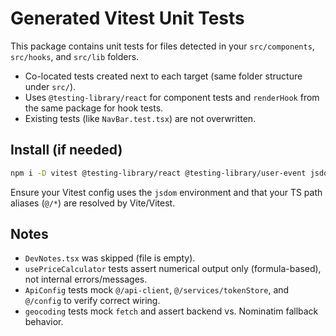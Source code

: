# Generated Vitest Unit Tests

This package contains unit tests for files detected in your `src/components`, `src/hooks`, and `src/lib` folders.

- Co-located tests created next to each target (same folder structure under `src/`).
- Uses `@testing-library/react` for component tests and `renderHook` from the same package for hook tests.
- Existing tests (like `NavBar.test.tsx`) are not overwritten.

## Install (if needed)

```bash
npm i -D vitest @testing-library/react @testing-library/user-event jsdom
```

Ensure your Vitest config uses the `jsdom` environment and that your TS path aliases (`@/*`) are resolved by Vite/Vitest.

## Notes

- `DevNotes.tsx` was skipped (file is empty).
- `usePriceCalculator` tests assert numerical output only (formula-based), not internal errors/messages.
- `ApiConfig` tests mock `@/api-client`, `@/services/tokenStore`, and `@/config` to verify correct wiring.
- `geocoding` tests mock `fetch` and assert backend vs. Nominatim fallback behavior.
